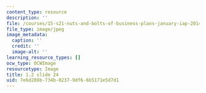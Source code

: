 ```yaml
---
content_type: resource
description: ''
file: /courses/15-s21-nuts-and-bolts-of-business-plans-january-iap-2014/7e6d288b734b02379df66b5171e5d7d1_1.2_slide_24.jpg
file_type: image/jpeg
image_metadata:
  caption: ''
  credit: ''
  image-alt: ''
learning_resource_types: []
ocw_type: OCWImage
resourcetype: Image
title: 1.2 slide 24
uid: 7e6d288b-734b-0237-9df6-6b5171e5d7d1
---
```

